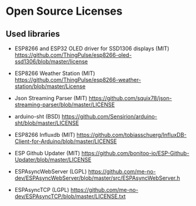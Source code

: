 # Open Source Licenses



## Used libraries

* ESP8266 and ESP32 OLED driver for SSD1306 displays
(MIT) https://github.com/ThingPulse/esp8266-oled-ssd1306/blob/master/license

* ESP8266 Weather Station
(MIT) https://github.com/ThingPulse/esp8266-weather-station/blob/master/License

* Json Streaming Parser
(MIT)  https://github.com/squix78/json-streaming-parser/blob/master/LICENSE

* arduino-sht
(BSD) https://github.com/Sensirion/arduino-sht/blob/master/LICENSE

* ESP8266 Influxdb
(MIT) https://github.com/tobiasschuerg/InfluxDB-Client-for-Arduino/blob/master/LICENSE

* ESP Github Updater
(MIT) https://github.com/bonitoo-io/ESP-Github-Updater/blob/master/LICENSE

* ESPAsyncWebServer
(LGPL) https://github.com/me-no-dev/ESPAsyncWebServer/blob/master/src/ESPAsyncWebServer.h

* ESPAsyncTCP
(LGPL) https://github.com/me-no-dev/ESPAsyncTCP/blob/master/LICENSE.txt